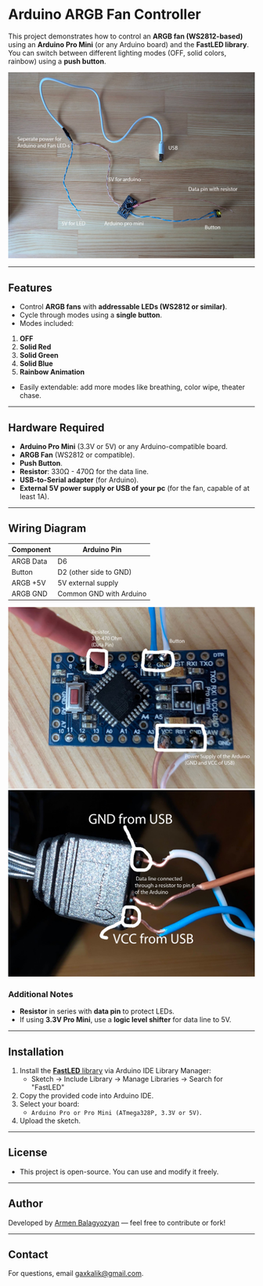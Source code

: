 # Arduino ARGB Fan Controller

This project demonstrates how to control an **ARGB fan (WS2812-based)** using an **Arduino Pro Mini** (or any Arduino board) and the **FastLED library**.  
You can switch between different lighting modes (OFF, solid colors, rainbow) using a **push button**.

![The Whole Thing](theWholeThing.png)

---


## Features
- Control **ARGB fans** with **addressable LEDs (WS2812 or similar)**.
- Cycle through modes using a **single button**.
- Modes included:
1. **OFF**
2. **Solid Red**
3. **Solid Green**
4. **Solid Blue**
5. **Rainbow Animation**
- Easily extendable: add more modes like breathing, color wipe, theater chase.

---

## Hardware Required
- **Arduino Pro Mini** (3.3V or 5V) or any Arduino-compatible board.
- **ARGB Fan** (WS2812 or compatible).
- **Push Button**.
- **Resistor**: 330Ω - 470Ω for the data line.
- **USB-to-Serial adapter** (for Arduino).
- **External 5V power supply or USB of your pc** (for the fan, capable of at least 1A).

---

## Wiring Diagram

| Component    | Arduino Pin  |
|-------------|-------------|
| ARGB Data   | D6          |
| Button      | D2 (other side to GND) |
| ARGB +5V    | 5V external supply |
| ARGB GND    | Common GND with Arduino |

![Pinout of the arduino](arduinoPinout.png)
![Pinout of the far RGB header](fanConnection.png)

### **Additional Notes**
- **Resistor**  in series with **data pin** to protect LEDs.
- If using **3.3V Pro Mini**, use a **logic level shifter** for data line to 5V.

---

## Installation
1. Install the [**FastLED** library](https://github.com/FastLED/FastLED) via Arduino IDE Library Manager:  
    -   Sketch → Include Library → Manage Libraries → Search for "FastLED"
3. Copy the provided code into Arduino IDE.
4. Select your board:
    -   `Arduino Pro or Pro Mini (ATmega328P, 3.3V or 5V)`.
4. Upload the sketch.

---

## License
- This project is open-source. You can use and modify it freely.

---

## Author
Developed by [Armen Balagyozyan](https://github.com/gaxkalik) — feel free to contribute or fork!

---

## Contact
For questions, email [gaxkalik@gmail.com](mailto:gaxkalik@gmail.com).
